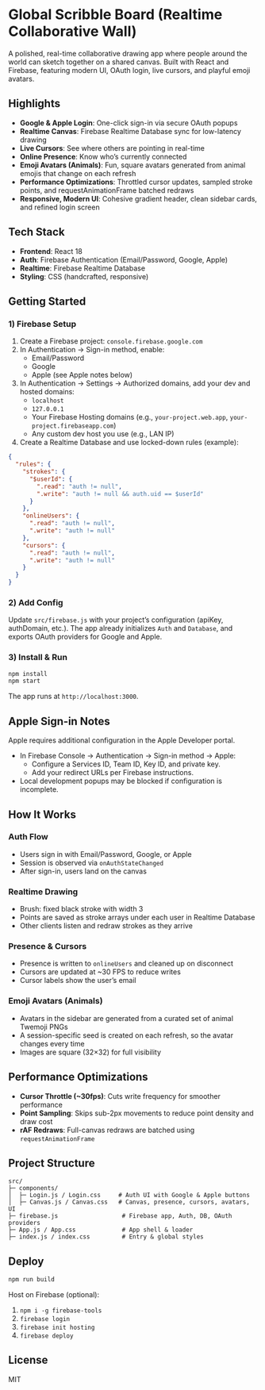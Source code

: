 # Global Scribble Board (Realtime Collaborative Wall)

A polished, real-time collaborative drawing app where people around the world can sketch together on a shared canvas. Built with React and Firebase, featuring modern UI, OAuth login, live cursors, and playful emoji avatars.

## Highlights

- **Google & Apple Login**: One-click sign-in via secure OAuth popups
- **Realtime Canvas**: Firebase Realtime Database sync for low-latency drawing
- **Live Cursors**: See where others are pointing in real-time
- **Online Presence**: Know who’s currently connected
- **Emoji Avatars (Animals)**: Fun, square avatars generated from animal emojis that change on each refresh
- **Performance Optimizations**: Throttled cursor updates, sampled stroke points, and requestAnimationFrame batched redraws
- **Responsive, Modern UI**: Cohesive gradient header, clean sidebar cards, and refined login screen

## Tech Stack

- **Frontend**: React 18
- **Auth**: Firebase Authentication (Email/Password, Google, Apple)
- **Realtime**: Firebase Realtime Database
- **Styling**: CSS (handcrafted, responsive)

## Getting Started

### 1) Firebase Setup

1. Create a Firebase project: `console.firebase.google.com`
2. In Authentication → Sign-in method, enable:
   - Email/Password
   - Google
   - Apple (see Apple notes below)
3. In Authentication → Settings → Authorized domains, add your dev and hosted domains:
   - `localhost`
   - `127.0.0.1`
   - Your Firebase Hosting domains (e.g., `your-project.web.app`, `your-project.firebaseapp.com`)
   - Any custom dev host you use (e.g., LAN IP)
4. Create a Realtime Database and use locked-down rules (example):

```json
{
  "rules": {
    "strokes": {
      "$userId": {
        ".read": "auth != null",
        ".write": "auth != null && auth.uid == $userId"
      }
    },
    "onlineUsers": {
      ".read": "auth != null",
      ".write": "auth != null"
    },
    "cursors": {
      ".read": "auth != null",
      ".write": "auth != null"
    }
  }
}
```

### 2) Add Config

Update `src/firebase.js` with your project’s configuration (apiKey, authDomain, etc.). The app already initializes `Auth` and `Database`, and exports OAuth providers for Google and Apple.

### 3) Install & Run

```bash
npm install
npm start
```

The app runs at `http://localhost:3000`.

## Apple Sign‑in Notes

Apple requires additional configuration in the Apple Developer portal.
- In Firebase Console → Authentication → Sign-in method → Apple:
  - Configure a Services ID, Team ID, Key ID, and private key.
  - Add your redirect URLs per Firebase instructions.
- Local development popups may be blocked if configuration is incomplete.

## How It Works

### Auth Flow
- Users sign in with Email/Password, Google, or Apple
- Session is observed via `onAuthStateChanged`
- After sign-in, users land on the canvas

### Realtime Drawing
- Brush: fixed black stroke with width 3
- Points are saved as stroke arrays under each user in Realtime Database
- Other clients listen and redraw strokes as they arrive

### Presence & Cursors
- Presence is written to `onlineUsers` and cleaned up on disconnect
- Cursors are updated at ~30 FPS to reduce writes
- Cursor labels show the user’s email

### Emoji Avatars (Animals)
- Avatars in the sidebar are generated from a curated set of animal Twemoji PNGs
- A session-specific seed is created on each refresh, so the avatar changes every time
- Images are square (32×32) for full visibility

## Performance Optimizations
- **Cursor Throttle (~30fps)**: Cuts write frequency for smoother performance
- **Point Sampling**: Skips sub-2px movements to reduce point density and draw cost
- **rAF Redraws**: Full-canvas redraws are batched using `requestAnimationFrame`

## Project Structure

```
src/
├─ components/
│  ├─ Login.js / Login.css     # Auth UI with Google & Apple buttons
│  ├─ Canvas.js / Canvas.css   # Canvas, presence, cursors, avatars, UI
├─ firebase.js                  # Firebase app, Auth, DB, OAuth providers
├─ App.js / App.css             # App shell & loader
├─ index.js / index.css         # Entry & global styles
```

## Deploy

```bash
npm run build
```

Host on Firebase (optional):
1. `npm i -g firebase-tools`
2. `firebase login`
3. `firebase init hosting`
4. `firebase deploy`

## License

MIT
